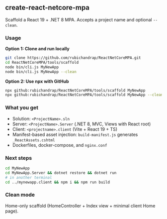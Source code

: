 ## create-react-netcore-mpa

Scaffold a React 19 + .NET 8 MPA. Accepts a project name and optional `--clean`.

### Usage

**Option 1: Clone and run locally**

```bash
git clone https://github.com/rubichandrap/ReactNetCoreMPA.git
cd ReactNetCoreMPA/tools/scaffold
node bin/cli.js MyNewApp
node bin/cli.js MyNewApp --clean
```

**Option 2: Use npx with GitHub**

```bash
npx github:rubichandrap/ReactNetCoreMPA/tools/scaffold MyNewApp
npx github:rubichandrap/ReactNetCoreMPA/tools/scaffold MyNewApp --clean
```

### What you get

- Solution: `<ProjectName>.sln`
- Server: `<ProjectName>.Server` (.NET 8, MVC, Views with React root)
- Client: `<projectname>.client` (Vite + React 19 + TS)
- Manifest-based asset injection: `build-manifest.js` generates `_ReactAssets.cshtml`
- Dockerfiles, docker-compose, and `nginx.conf`

### Next steps

```bash
cd MyNewApp
cd MyNewApp.Server && dotnet restore && dotnet run
# in another terminal
cd ../mynewapp.client && npm i && npm run build
```

### Clean mode

Home-only scaffold (HomeController + Index view + minimal client Home page).
